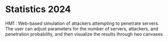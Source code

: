 # Statistics 2024
HM1 : Web-based simulation of attackers attempting to penetrate servers. The user can adjust parameters for the number of servers, attackers, and penetration probability, and then visualize the results through two canvases
